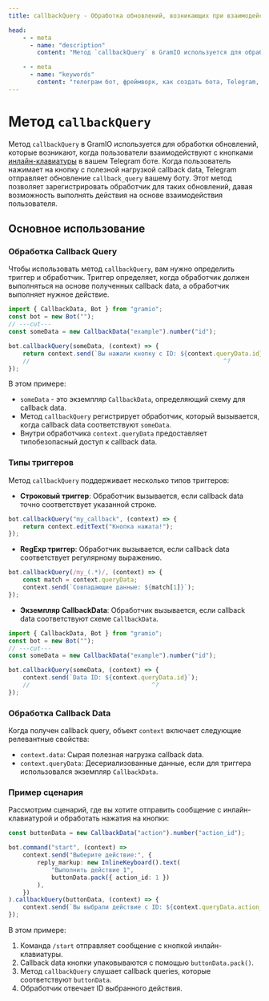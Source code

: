 ```yaml
---
title: callbackQuery - Обработка обновлений, возникающих при взаимодействии пользователей с инлайн-клавиатурой

head:
    - - meta
      - name: "description"
        content: "Метод `callbackQuery` в GramIO используется для обработки обновлений, которые возникают, когда пользователи взаимодействуют с кнопками инлайн-клавиатуры в вашем Telegram боте. Когда пользователь нажимает на кнопку с полезной нагрузкой callback data, Telegram отправляет обновление `callback_query` вашему боту. Этот метод позволяет зарегистрировать обработчик для таких обновлений, давая возможность выполнять действия на основе взаимодействия пользователя."

    - - meta
      - name: "keywords"
        content: "телеграм бот, фреймворк, как создать бота, Telegram, Telegram Bot API, GramIO, TypeScript, JavaScript, Node.JS, Nodejs, Deno, Bun, callback query, обработка нажатий, инлайн клавиатура, callback data, ответ на нажатие кнопки, answerCallbackQuery, regex callback, json callback, parse callback, валидация callback, колбек запросы, обработчик колбеков, взаимодействие с кнопками, обработка действий пользователя"
---
```


# Метод `callbackQuery`

Метод `callbackQuery` в GramIO используется для обработки обновлений, которые возникают, когда пользователи взаимодействуют с кнопками [инлайн-клавиатуры](/ru/keyboards/inline-keyboard) в вашем Telegram боте. Когда пользователь нажимает на кнопку с полезной нагрузкой callback data, Telegram отправляет обновление `callback_query` вашему боту. Этот метод позволяет зарегистрировать обработчик для таких обновлений, давая возможность выполнять действия на основе взаимодействия пользователя.

## Основное использование

### Обработка Callback Query

Чтобы использовать метод `callbackQuery`, вам нужно определить триггер и обработчик. Триггер определяет, когда обработчик должен выполняться на основе полученных callback data, а обработчик выполняет нужное действие.

```ts twoslash
import { CallbackData, Bot } from "gramio";
const bot = new Bot("");
// ---cut---
const someData = new CallbackData("example").number("id");

bot.callbackQuery(someData, (context) => {
    return context.send(`Вы нажали кнопку с ID: ${context.queryData.id}`);
    //                                                      ^?
});
```

В этом примере:

-   `someData` - это экземпляр `CallbackData`, определяющий схему для callback data.
-   Метод `callbackQuery` регистрирует обработчик, который вызывается, когда callback data соответствуют `someData`.
-   Внутри обработчика `context.queryData` предоставляет типобезопасный доступ к callback data.

### Типы триггеров

Метод `callbackQuery` поддерживает несколько типов триггеров:

-   **Строковый триггер**: Обработчик вызывается, если callback data точно соответствует указанной строке.

```ts
bot.callbackQuery("my_callback", (context) => {
    return context.editText("Кнопка нажата!");
});
```

-   **RegExp триггер**: Обработчик вызывается, если callback data соответствует регулярному выражению.

```ts
bot.callbackQuery(/my_(.*)/, (context) => {
    const match = context.queryData;
    context.send(`Совпадающие данные: ${match[1]}`);
});
```

-   **Экземпляр CallbackData**: Обработчик вызывается, если callback data соответствуют схеме `CallbackData`.

```ts twoslash
import { CallbackData, Bot } from "gramio";
const bot = new Bot("");
// ---cut---
const someData = new CallbackData("example").number("id");

bot.callbackQuery(someData, (context) => {
    context.send(`Data ID: ${context.queryData.id}`);
    //                                  ^?
});
```

### Обработка Callback Data

Когда получен callback query, объект `context` включает следующие релевантные свойства:

-   `context.data`: Сырая полезная нагрузка callback data.
-   `context.queryData`: Десериализованные данные, если для триггера использовался экземпляр `CallbackData`.

### Пример сценария

Рассмотрим сценарий, где вы хотите отправить сообщение с инлайн-клавиатурой и обработать нажатия на кнопки:

```ts
const buttonData = new CallbackData("action").number("action_id");

bot.command("start", (context) =>
    context.send("Выберите действие:", {
        reply_markup: new InlineKeyboard().text(
            "Выполнить действие 1",
            buttonData.pack({ action_id: 1 })
        ),
    })
).callbackQuery(buttonData, (context) => {
    context.send(`Вы выбрали действие с ID: ${context.queryData.action_id}`);
});
```

В этом примере:

1. Команда `/start` отправляет сообщение с кнопкой инлайн-клавиатуры.
2. Callback data кнопки упаковываются с помощью `buttonData.pack()`.
3. Метод `callbackQuery` слушает callback queries, которые соответствуют `buttonData`.
4. Обработчик отвечает ID выбранного действия. 